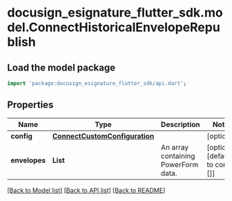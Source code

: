 # docusign_esignature_flutter_sdk.model.ConnectHistoricalEnvelopeRepublish

## Load the model package
```dart
import 'package:docusign_esignature_flutter_sdk/api.dart';
```

## Properties
Name | Type | Description | Notes
------------ | ------------- | ------------- | -------------
**config** | [**ConnectCustomConfiguration**](ConnectCustomConfiguration.md) |  | [optional] 
**envelopes** | **List<String>** | An array containing PowerForm data. | [optional] [default to const []]

[[Back to Model list]](../README.md#documentation-for-models) [[Back to API list]](../README.md#documentation-for-api-endpoints) [[Back to README]](../README.md)


